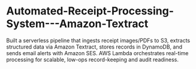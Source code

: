 # Automated-Receipt-Processing-System---Amazon-Textract
Built a serverless pipeline that ingests receipt images/PDFs to S3, extracts structured data via Amazon Textract, stores records in DynamoDB, and sends email alerts with Amazon SES. AWS Lambda orchestrates real-time processing for scalable, low-ops record-keeping and audit readiness.
